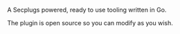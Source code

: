 A Secplugs powered, ready to use tooling written in Go.

The plugin is open source so you can modify as you wish.
